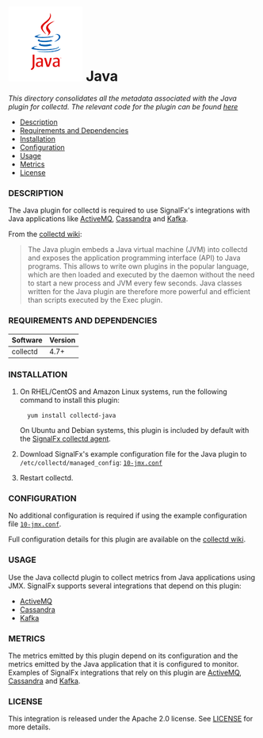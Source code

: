 # ![](./img/integrations_java.png) Java

_This directory consolidates all the metadata associated with the Java plugin for collectd. The relevant code for the plugin can be found [here](https://github.com/signalfx/collectd/blob/master/src/java.c)_

- [Description](#description)
- [Requirements and Dependencies](#requirements-and-dependencies)
- [Installation](#installation)
- [Configuration](#configuration)
- [Usage](#usage)
- [Metrics](#metrics)
- [License](#license)

### DESCRIPTION

The Java plugin for collectd is required to use SignalFx's integrations with Java applications like [ActiveMQ](../collectd-activemq)[](sfx_link:collectd-activemq), [Cassandra](../collectd-cassandra)[](sfx_link:collectd-cassandra) and [Kafka](../collectd-kafka)[](sfx_link:collectd-kafka).

From the [collectd wiki](https://collectd.org/wiki/index.php/Plugin:Java):

> The Java plugin embeds a Java virtual machine (JVM) into collectd and exposes the application programming interface (API) to Java programs. This allows to write own plugins in the popular language, which are then loaded and executed by the daemon without the need to start a new process and JVM every few seconds. Java classes written for the Java plugin are therefore more powerful and efficient than scripts executed by the Exec plugin.

### REQUIREMENTS AND DEPENDENCIES

| Software  | Version        |
|-----------|----------------|
| collectd  | 4.7+ |

### INSTALLATION

1. On RHEL/CentOS and Amazon Linux systems, run the following command to install this plugin:

         yum install collectd-java
         
    On Ubuntu and Debian systems, this plugin is included by default with the [SignalFx collectd agent](../collectd)[](sfx_link:sfxcollectd). 

1. Download SignalFx's example configuration file for the Java plugin to `/etc/collectd/managed_config`: [`10-jmx.conf`](https://github.com/signalfx/integrations/blob/master/collectd-java/10-jmx.conf)

1. Restart collectd. 

### CONFIGURATION

No additional configuration is required if using the example configuration file [`10-jmx.conf`](./10-jmx.conf).

Full configuration details for this plugin are available on the [collectd wiki](https://collectd.org/wiki/index.php/Plugin:Java).

### USAGE

Use the Java collectd plugin to collect metrics from Java applications using JMX. SignalFx supports several integrations that depend on this plugin:

* [ActiveMQ](https://github.com/signalfx/integrations/tree/master/collectd-activemq)<!-- sfx_link:collectd-activemq --> 
* [Cassandra](https://github.com/signalfx/integrations/tree/master/collectd-cassandra)<!-- sfx_link:collectd-cassandra -->
* [Kafka](https://github.com/signalfx/integrations/tree/master/collectd-kafka)<!-- sfx_link:collectd-kafka -->

### METRICS

The metrics emitted by this plugin depend on its configuration and the metrics emitted by the Java application that it is configured to monitor. Examples of SignalFx integrations that rely on this plugin are [ActiveMQ](../collectd-activemq)[](sfx_link:collectd-activemq), [Cassandra](../collectd-cassandra)[](sfx_link:collectd-cassandra) and [Kafka](../collectd-kafka)[](sfx_link:collectd-kafka).

### LICENSE

This integration is released under the Apache 2.0 license. See [LICENSE](./LICENSE) for more details.
